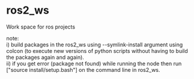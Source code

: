 # ros2_ws
Work space for ros projects

note: <br/>
i) build packages in the ros2_ws using --symlink-install argument using colcon (to execute new versions of python scripts without having to build the packages again and again). <br/>
ii) if you get error (package not found) while running the node then run ["source install/setup.bash"] on the command line in ros2_ws. <br/>
